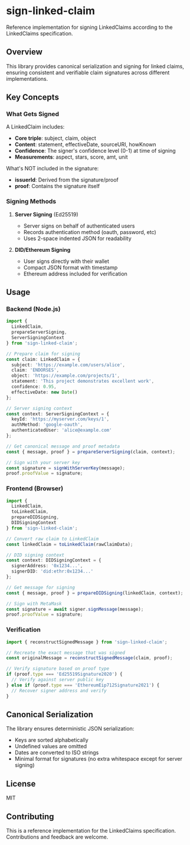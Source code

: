 # sign-linked-claim

Reference implementation for signing LinkedClaims according to the LinkedClaims specification.

## Overview

This library provides canonical serialization and signing for linked claims, ensuring consistent and verifiable claim signatures across different implementations.

## Key Concepts

### What Gets Signed

A LinkedClaim includes:
- **Core triple**: subject, claim, object
- **Content**: statement, effectiveDate, sourceURI, howKnown
- **Confidence**: The signer's confidence level (0-1) at time of signing
- **Measurements**: aspect, stars, score, amt, unit

What's NOT included in the signature:
- **issuerId**: Derived from the signature/proof
- **proof**: Contains the signature itself

### Signing Methods

1. **Server Signing** (Ed25519)
   - Server signs on behalf of authenticated users
   - Records authentication method (oauth, password, etc)
   - Uses 2-space indented JSON for readability

2. **DID/Ethereum Signing** 
   - User signs directly with their wallet
   - Compact JSON format with timestamp
   - Ethereum address included for verification

## Usage

### Backend (Node.js)

```typescript
import { 
  LinkedClaim, 
  prepareServerSigning, 
  ServerSigningContext 
} from 'sign-linked-claim';

// Prepare claim for signing
const claim: LinkedClaim = {
  subject: 'https://example.com/users/alice',
  claim: 'ENDORSES',
  object: 'https://example.com/projects/1',
  statement: 'This project demonstrates excellent work',
  confidence: 0.95,
  effectiveDate: new Date()
};

// Server signing context
const context: ServerSigningContext = {
  keyId: 'https://myserver.com/keys/1',
  authMethod: 'google-oauth',
  authenticatedUser: 'alice@example.com'
};

// Get canonical message and proof metadata
const { message, proof } = prepareServerSigning(claim, context);

// Sign with your server key
const signature = signWithServerKey(message);
proof.proofValue = signature;
```

### Frontend (Browser)

```typescript
import { 
  LinkedClaim,
  toLinkedClaim,
  prepareDIDSigning,
  DIDSigningContext 
} from 'sign-linked-claim';

// Convert raw claim to LinkedClaim
const linkedClaim = toLinkedClaim(rawClaimData);

// DID signing context
const context: DIDSigningContext = {
  signerAddress: '0x1234...',
  signerDID: 'did:ethr:0x1234...'
};

// Get message for signing
const { message, proof } = prepareDIDSigning(linkedClaim, context);

// Sign with MetaMask
const signature = await signer.signMessage(message);
proof.proofValue = signature;
```

### Verification

```typescript
import { reconstructSignedMessage } from 'sign-linked-claim';

// Recreate the exact message that was signed
const originalMessage = reconstructSignedMessage(claim, proof);

// Verify signature based on proof type
if (proof.type === 'Ed25519Signature2020') {
  // Verify against server public key
} else if (proof.type === 'EthereumEip712Signature2021') {
  // Recover signer address and verify
}
```

## Canonical Serialization

The library ensures deterministic JSON serialization:
- Keys are sorted alphabetically
- Undefined values are omitted
- Dates are converted to ISO strings
- Minimal format for signatures (no extra whitespace except for server signing)

## License

MIT

## Contributing

This is a reference implementation for the LinkedClaims specification. Contributions and feedback are welcome.

